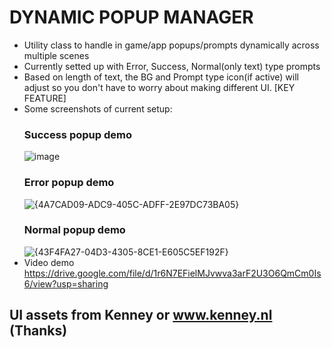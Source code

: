 # DYNAMIC POPUP MANAGER

- Utility class to handle in game/app popups/prompts dynamically across multiple scenes
- Currently setted up with Error, Success, Normal(only text) type prompts
- Based on length of text, the BG and Prompt type icon(if active) will adjust so you don't have to worry about making different UI. [KEY FEATURE]
- Some screenshots of current setup:
  ### Success popup demo
  ![image](https://github.com/user-attachments/assets/dffc0138-9b28-4aa0-b1aa-9e8defdaa3f4)
  ### Error popup demo
  ![{4A7CAD09-ADC9-405C-ADFF-2E97DC73BA05}](https://github.com/user-attachments/assets/0b470dc8-e387-485d-ba6c-ae2ae6752d8e)
  ### Normal popup demo
  ![{43F4FA27-04D3-4305-8CE1-E605C5EF192F}](https://github.com/user-attachments/assets/f5a63692-7049-4f96-ab92-35b368cc23a2)
- Video demo https://drive.google.com/file/d/1r6N7EFielMJvwva3arF2U3O6QmCm0Is6/view?usp=sharing

## UI assets from Kenney or www.kenney.nl (Thanks)
